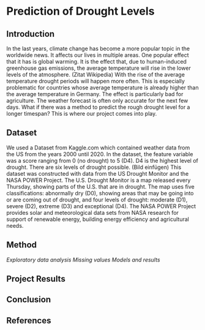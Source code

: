 # Prediction of Drought Levels

## Introduction
In the last years, climate change has become a more popular topic in the worldwide news. It affects our lives in multiple areas. One popular effect that it has is global warming. It is the effect that, due to human-induced greenhouse gas emissions, the average temperature will rise in the lower levels of the atmosphere. (Zitat Wikipedia)
With the rise of the average temperature drought periods will happen more often. This is especially problematic for countries whose average temperature is already higher than the average temperature in Germany.
The effect is particularly bad for agriculture.
The weather forecast is often only accurate for the next few days. What if there was a method to predict the rough drought level for a longer timespan? This is where our project comes into play.
## Dataset
We used a Dataset from Kaggle.com which contained weather data from the US from the years 2000 until 2020. In the dataset, the feature variable was a score ranging from 0 (no drought) to 5 (D4). D4 is the highest level of drought. There are six levels of drought possible. (Bild einfügen) This dataset was constructed with data from the US Drought Monitor and the NASA POWER Project. 
The U.S. Drought Monitor is a map released every Thursday, showing parts of the U.S. that are in drought. The map uses five classifications: 
abnormally dry (D0), showing areas that may be going into or are coming out of drought, and four levels of drought: moderate (D1), severe (D2), 
extreme (D3) and exceptional (D4). The NASA POWER Project provides solar and meteorological data sets from NASA research for support of renewable energy, building energy efficiency and agricultural needs.
## Method
_Exploratory data analysis_
_Missing values_
_Models and results_
## Project Results

## Conclusion

## References